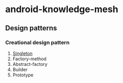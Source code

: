 # android-knowledge-mesh



## Design patterns
### Creational design pattern

1. [Singleton](design_patterns/creational/singletone/singletone.md)
2. Factory-method
3. Abstract-factory
4. Builder
5. Prototype

